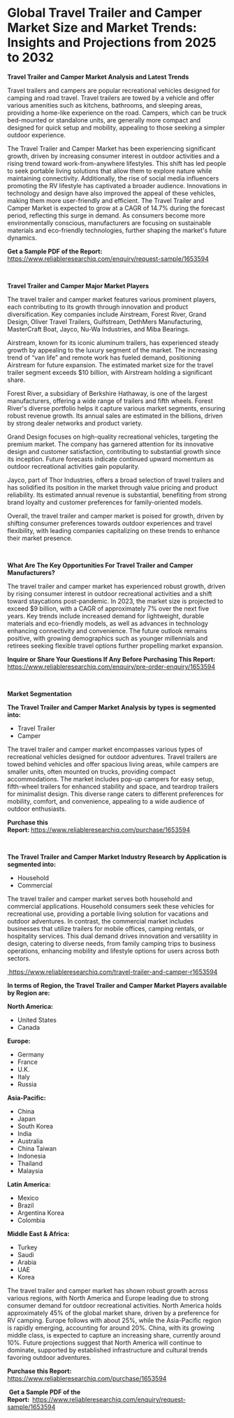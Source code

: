 <p><h1>Global Travel Trailer and Camper Market Size and Market Trends: Insights and Projections from 2025 to 2032</h1></p><p><strong>Travel Trailer and Camper Market Analysis and Latest Trends</strong></p>
<p><p>Travel trailers and campers are popular recreational vehicles designed for camping and road travel. Travel trailers are towed by a vehicle and offer various amenities such as kitchens, bathrooms, and sleeping areas, providing a home-like experience on the road. Campers, which can be truck bed-mounted or standalone units, are generally more compact and designed for quick setup and mobility, appealing to those seeking a simpler outdoor experience.</p><p>The Travel Trailer and Camper Market has been experiencing significant growth, driven by increasing consumer interest in outdoor activities and a rising trend toward work-from-anywhere lifestyles. This shift has led people to seek portable living solutions that allow them to explore nature while maintaining connectivity. Additionally, the rise of social media influencers promoting the RV lifestyle has captivated a broader audience. Innovations in technology and design have also improved the appeal of these vehicles, making them more user-friendly and efficient. The Travel Trailer and Camper Market is expected to grow at a CAGR of 14.7% during the forecast period, reflecting this surge in demand. As consumers become more environmentally conscious, manufacturers are focusing on sustainable materials and eco-friendly technologies, further shaping the market's future dynamics.</p></p>
<p><strong>Get a Sample PDF of the Report:&nbsp;</strong> <a href="https://www.reliableresearchiq.com/enquiry/request-sample/1653594?utm_campaign=3195&utm_medium=2&utm_source=Github&utm_content=ia&utm_term=18042025&utm_id=travel-trailer-and-camper">https://www.reliableresearchiq.com/enquiry/request-sample/1653594</a></p>
<p>&nbsp;</p>
<p><strong>Travel Trailer and Camper Major Market Players</strong></p>
<p><p>The travel trailer and camper market features various prominent players, each contributing to its growth through innovation and product diversification. Key companies include Airstream, Forest River, Grand Design, Oliver Travel Trailers, Gulfstream, DethMers Manufacturing, MasterCraft Boat, Jayco, Nu-Wa Industries, and Miba Bearings.</p><p>Airstream, known for its iconic aluminum trailers, has experienced steady growth by appealing to the luxury segment of the market. The increasing trend of “van life” and remote work has fueled demand, positioning Airstream for future expansion. The estimated market size for the travel trailer segment exceeds $10 billion, with Airstream holding a significant share.</p><p>Forest River, a subsidiary of Berkshire Hathaway, is one of the largest manufacturers, offering a wide range of trailers and fifth wheels. Forest River's diverse portfolio helps it capture various market segments, ensuring robust revenue growth. Its annual sales are estimated in the billions, driven by strong dealer networks and product variety.</p><p>Grand Design focuses on high-quality recreational vehicles, targeting the premium market. The company has garnered attention for its innovative design and customer satisfaction, contributing to substantial growth since its inception. Future forecasts indicate continued upward momentum as outdoor recreational activities gain popularity.</p><p>Jayco, part of Thor Industries, offers a broad selection of travel trailers and has solidified its position in the market through value pricing and product reliability. Its estimated annual revenue is substantial, benefiting from strong brand loyalty and customer preferences for family-oriented models.</p><p>Overall, the travel trailer and camper market is poised for growth, driven by shifting consumer preferences towards outdoor experiences and travel flexibility, with leading companies capitalizing on these trends to enhance their market presence.</p></p>
<p>&nbsp;</p>
<p><strong>What Are The Key Opportunities For Travel Trailer and Camper Manufacturers?</strong></p>
<p><p>The travel trailer and camper market has experienced robust growth, driven by rising consumer interest in outdoor recreational activities and a shift toward staycations post-pandemic. In 2023, the market size is projected to exceed $9 billion, with a CAGR of approximately 7% over the next five years. Key trends include increased demand for lightweight, durable materials and eco-friendly models, as well as advances in technology enhancing connectivity and convenience. The future outlook remains positive, with growing demographics such as younger millennials and retirees seeking flexible travel options further propelling market expansion.</p></p>
<p><strong>Inquire or Share Your Questions If Any Before Purchasing This Report:</strong> <a href="https://www.reliableresearchiq.com/enquiry/pre-order-enquiry/1653594?utm_campaign=3195&utm_medium=2&utm_source=Github&utm_content=ia&utm_term=18042025&utm_id=travel-trailer-and-camper">https://www.reliableresearchiq.com/enquiry/pre-order-enquiry/1653594</a></p>
<p>&nbsp;</p>
<p><strong>Market Segmentation</strong></p>
<p><strong>The Travel Trailer and Camper Market Analysis by types is segmented into:</strong></p>
<p><ul><li>Travel Trailer</li><li>Camper</li></ul></p>
<p><p>The travel trailer and camper market encompasses various types of recreational vehicles designed for outdoor adventures. Travel trailers are towed behind vehicles and offer spacious living areas, while campers are smaller units, often mounted on trucks, providing compact accommodations. The market includes pop-up campers for easy setup, fifth-wheel trailers for enhanced stability and space, and teardrop trailers for minimalist design. This diverse range caters to different preferences for mobility, comfort, and convenience, appealing to a wide audience of outdoor enthusiasts.</p></p>
<p><strong>Purchase this Report:&nbsp;</strong><a href="https://www.reliableresearchiq.com/purchase/1653594?utm_campaign=3195&utm_medium=2&utm_source=Github&utm_content=ia&utm_term=18042025&utm_id=travel-trailer-and-camper">https://www.reliableresearchiq.com/purchase/1653594</a></p>
<p>&nbsp;</p>
<p><strong>The Travel Trailer and Camper Market Industry Research by Application is segmented into:</strong></p>
<p><ul><li>Household</li><li>Commercial</li></ul></p>
<p><p>The travel trailer and camper market serves both household and commercial applications. Household consumers seek these vehicles for recreational use, providing a portable living solution for vacations and outdoor adventures. In contrast, the commercial market includes businesses that utilize trailers for mobile offices, camping rentals, or hospitality services. This dual demand drives innovation and versatility in design, catering to diverse needs, from family camping trips to business operations, enhancing mobility and lifestyle options for users across both sectors.</p></p>
<p><a href="https://www.reliableresearchiq.com/travel-trailer-and-camper-r1653594?utm_campaign=3195&utm_medium=2&utm_source=Github&utm_content=ia&utm_term=18042025&utm_id=travel-trailer-and-camper">&nbsp;https://www.reliableresearchiq.com/travel-trailer-and-camper-r1653594</a></p>
<p><strong>In terms of Region, the Travel Trailer and Camper Market Players available by Region are:</strong></p>
<p>
    <p> <strong> North America: </strong>
        <ul>
            <li>United States</li>
            <li>Canada</li>
        </ul>
        </p> 
    <p> <strong> Europe: </strong>
        <ul>
            <li>Germany</li>
            <li>France</li>
            <li>U.K.</li>
            <li>Italy</li>
            <li>Russia</li>
        </ul>
        </p> 
    <p> <strong> Asia-Pacific: </strong>
        <ul>
            <li>China</li>
            <li>Japan</li>
            <li>South Korea</li>
            <li>India</li>
            <li>Australia</li>
            <li>China Taiwan</li>
            <li>Indonesia</li>
            <li>Thailand</li>
            <li>Malaysia</li>
        </ul>
        </p> 
    <p> <strong> Latin America: </strong>
        <ul>
            <li>Mexico</li>
            <li>Brazil</li>
            <li>Argentina Korea</li>
            <li>Colombia</li>
        </ul>
        </p> 
    <p> <strong> Middle East & Africa: </strong>
        <ul>
            <li>Turkey</li>
            <li>Saudi</li>
            <li>Arabia</li>
            <li>UAE</li>
            <li>Korea</li>
        </ul>
    </p>
    </p>
<p><p>The travel trailer and camper market has shown robust growth across various regions, with North America and Europe leading due to strong consumer demand for outdoor recreational activities. North America holds approximately 45% of the global market share, driven by a preference for RV camping. Europe follows with about 25%, while the Asia-Pacific region is rapidly emerging, accounting for around 20%. China, with its growing middle class, is expected to capture an increasing share, currently around 10%. Future projections suggest that North America will continue to dominate, supported by established infrastructure and cultural trends favoring outdoor adventures.</p></p>
<p><strong>Purchase this Report: </strong><a href="https://www.reliableresearchiq.com/purchase/1653594?utm_campaign=3195&utm_medium=2&utm_source=Github&utm_content=ia&utm_term=18042025&utm_id=travel-trailer-and-camper">https://www.reliableresearchiq.com/purchase/1653594</a></p>
<p>&nbsp;<strong>Get a Sample PDF of the Report:&nbsp;&nbsp;</strong><a href="https://www.reliableresearchiq.com/enquiry/request-sample/1653594?utm_campaign=3195&utm_medium=2&utm_source=Github&utm_content=ia&utm_term=18042025&utm_id=travel-trailer-and-camper">https://www.reliableresearchiq.com/enquiry/request-sample/1653594</a></p>
<p><strong></strong></p>
<p><p></p><p></p><p></p></p>